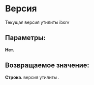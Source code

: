 ﻿
<h1>Версия</h1>
<p class="funcdesc">Текущая версия утилиты ibsrv<br /></p><h2>Параметры:</h2><b>Нет. </b><br /></table><h2>Возвращаемое значение:</h2>
<b>Строка. </b>версия утилиты
.<br />
